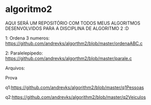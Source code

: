 # algoritmo2
AQUI SERÁ UM REPOSITÓRIO COM TODOS MEUS ALGORITMOS DESENVOLVIDOS PARA A DISCIPLINA DE ALGORITMO 2 :D


1: Ordena 3 numeros: https://github.com/andrevks/algorthm2/blob/master/ordenaABC.c

2: Paralelepípedo: https://github.com/andrevks/algorthm2/blob/master/parale.c







Arquivos:


Prova

q1:https://github.com/andrevks/algorithm2/blob/master/q1Pessoas

q2:https://github.com/andrevks/algorithm2/blob/master/q2Veiculos
